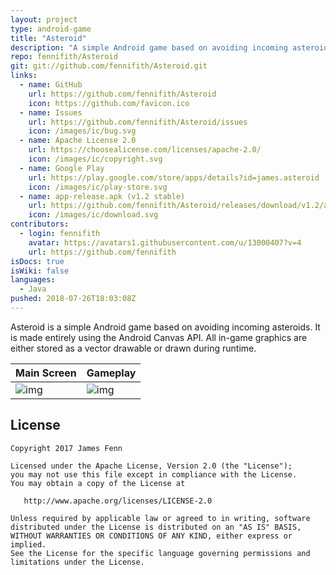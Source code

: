 ```yaml
---
layout: project
type: android-game
title: "Asteroid"
description: "A simple Android game based on avoiding incoming asteroids"
repo: fennifith/Asteroid
git: git://github.com/fennifith/Asteroid.git
links:
  - name: GitHub
    url: https://github.com/fennifith/Asteroid
    icon: https://github.com/favicon.ico
  - name: Issues
    url: https://github.com/fennifith/Asteroid/issues
    icon: /images/ic/bug.svg
  - name: Apache License 2.0
    url: https://choosealicense.com/licenses/apache-2.0/
    icon: /images/ic/copyright.svg
  - name: Google Play
    url: https://play.google.com/store/apps/details?id=james.asteroid
    icon: /images/ic/play-store.svg
  - name: app-release.apk (v1.2 stable)
    url: https://github.com/fennifith/Asteroid/releases/download/v1.2/app-release.apk
    icon: /images/ic/download.svg
contributors:
  - login: fennifith
    avatar: https://avatars1.githubusercontent.com/u/13000407?v=4
    url: https://github.com/fennifith
isDocs: true
isWiki: false
languages:
  - Java
pushed: 2018-07-26T18:03:08Z
---
```


Asteroid is a simple Android game based on avoiding incoming asteroids. It is made entirely using the Android Canvas API. All in-game graphics are either stored as a vector drawable or drawn during runtime.

|Main Screen|Gameplay|
|--------|--------|
|![img](https://theandroidmaster.github.io/apps/asteroid/images/main.png)|![img](https://theandroidmaster.github.io/apps/asteroid/images/gameplay.png)|

## License

```nohighlight
Copyright 2017 James Fenn

Licensed under the Apache License, Version 2.0 (the "License");
you may not use this file except in compliance with the License.
You may obtain a copy of the License at

   http://www.apache.org/licenses/LICENSE-2.0

Unless required by applicable law or agreed to in writing, software
distributed under the License is distributed on an "AS IS" BASIS,
WITHOUT WARRANTIES OR CONDITIONS OF ANY KIND, either express or implied.
See the License for the specific language governing permissions and
limitations under the License.
```
